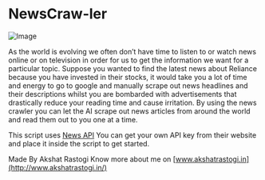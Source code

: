 # NewsCraw-ler

![Image](https://firebasestorage.googleapis.com/v0/b/hackathon-buhack.appspot.com/o/Untitled%20design%20(14).png?alt=media&token=32f46046-c883-4eaa-ad45-d83cb67fe447)

As the world is evolving we often don’t have time to listen to or watch news online or on television in order for us to get the information we want for a particular topic. Suppose you wanted to find the latest news about Reliance because you have invested in their stocks, it would take you a lot of time and energy to go to google and manually scrape out news headlines and their descriptions whilst you are bombarded with advertisements that drastically reduce your reading time and cause irritation. By using the news crawler you can let the AI scrape out news articles from around the world and read them out to you one at a time.

This script uses [News API](https://newsapi.org/)
You can get your own API key from their website and place it inside the script to get started.

Made By Akshat Rastogi
Know more about me on [www.akshatrastogi.in](http://www.akshatrastogi.in/)
